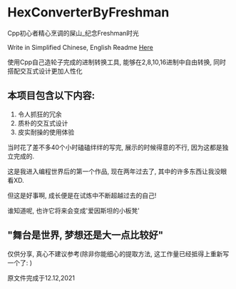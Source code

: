 # HexConverterByFreshman
Cpp初心者精心烹调的屎山_纪念Freshman时光


Write in Simplified Chinese, English Readme [Here](https://github.com/SpadeKtlsg/HexConverterByFreshman/blob/main/ReadmeInEnglish)


使用Cpp自己造轮子完成的进制转换工具, 能够在2,8,10,16进制中自由转换, 同时搭配交互式设计更加人性化

本项目包含以下内容:
---
1. 令人抓狂的冗余
2. 质朴的交互式设计
3. 皮实耐操的使用体验

当时花了差不多40个小时磕磕绊绊的写完, 展示的时候得意的不行, 因为这都是独立完成的.

这是我进入编程世界后的第一个作品, 现在两年过去了, 其中的许多东西让我没眼看XD.

但这是好事啊, 成长便是在试炼中不断超越过去的自己!

谁知道呢, 也许它将来会变成'爱因斯坦的小板凳'

"舞台是世界, 梦想还是大一点比较好"
---

仅供分享, 真心不建议参考(除非你能细心的提取方法, 这工作量已经抵得上重新写一个了: )

原文件完成于12.12,2021
